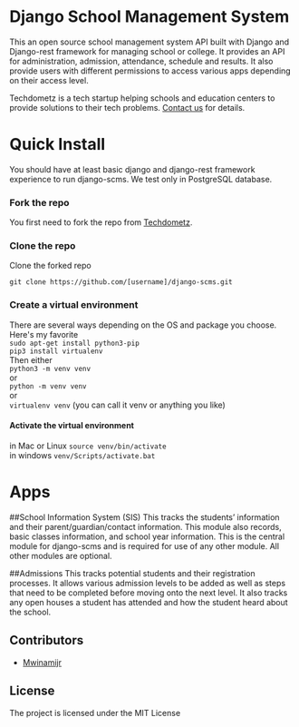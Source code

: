 # Django School Management System
This an open source school management system API built with Django and Django-rest framework for managing school or college. It provides an API for administration, admission, attendance, schedule and results. It also provide users with different permissions to access various apps depending on their access level.

Techdometz is a tech startup helping schools and education centers to provide solutions to their tech problems. 
[Contact us](http://techdometz.com/contact-us/) for details.

# Quick Install
You should have at least basic django and django-rest framework experience to run django-scms. We test only in PostgreSQL database.

### Fork the repo
You first need to fork the repo from [Techdometz](https://github.com/TechDometz/django-scms).
### Clone the repo
Clone the forked repo

`git clone https://github.com/[username]/django-scms.git`  

### Create a virtual environment

There are several ways depending on the OS and package you choose. Here's my favorite  
`sudo apt-get install python3-pip`  
`pip3 install virtualenv`  
Then either  
`python3 -m venv venv`  
or  
`python -m venv venv`  
or  
`virtualenv venv` (you can call it venv or anything you like)

#### Activate the virtual environment  

in Mac or Linux
`source venv/bin/activate`  
in windows
`venv/Scripts/activate.bat`  

# Apps

##School Information System (SIS)
This tracks the students’ information and their parent/guardian/contact information. This module also records, basic classes information, and school year information. This is the central module for django-scms and is required for use of any other module. All other modules are optional.

##Admissions
This tracks potential students and their registration processes. It allows various admission levels to be added as well as steps that need to be completed before moving onto the next level. It also tracks any open houses a student has attended and how the student heard about the school.

## Contributors

- [Mwinamijr](https://github.com/mwinamijr)

## License

The project is licensed under the MIT License
